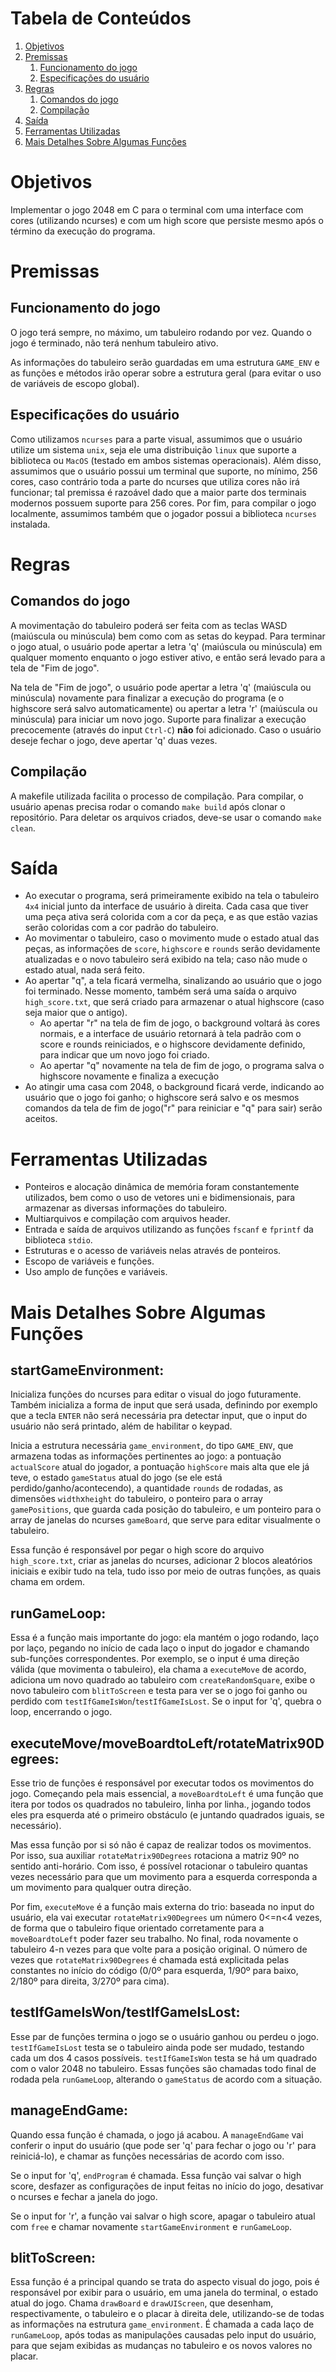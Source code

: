
# Tabela de Conteúdos

1.  [Objetivos](#orgd9c7fad)
2.  [Premissas](#org193defe)
    1.  [Funcionamento do jogo](#org2067556)
    2.  [Especificações do usuário](#org554c980)
3.  [Regras](#orgb9b511e)
    1.  [Comandos do jogo](#orgd448981)
    2.  [Compilação](#orgd6b75f1)
4.  [Saída](#orgf5ad89e)
5.  [Ferramentas Utilizadas](#orgd8df0e8)
6.  [Mais Detalhes Sobre Algumas Funções](#orgd8df0e9)

<a id="orgd9c7fad"></a>

# Objetivos

Implementar o jogo 2048 em C para o terminal com uma interface com cores (utilizando ncurses) e com um high score que persiste mesmo após o término da execução do programa.


<a id="org193defe"></a>

# Premissas


<a id="org2067556"></a>

## Funcionamento do jogo

O jogo terá sempre, no máximo, um tabuleiro rodando por vez. Quando o jogo é terminado, não terá nenhum tabuleiro ativo.

As informações do tabuleiro serão guardadas em uma estrutura `GAME_ENV` e as funções e métodos irão operar sobre a estrutura geral (para evitar o uso de variáveis de escopo global).


<a id="org554c980"></a>

## Especificações do usuário

Como utilizamos `ncurses` para a parte visual, assumimos que o usuário utilize um sistema `unix`, seja ele uma distribuição `linux` que suporte a biblioteca ou `MacOS` (testado em ambos sistemas operacionais). Além disso, assumimos que o usuário possui um terminal que suporte, no mínimo, 256 cores, caso contrário toda a parte do ncurses que utiliza cores não irá funcionar; tal premissa é razoável dado que a maior parte dos terminais modernos possuem suporte para 256 cores. Por fim, para compilar o jogo localmente, assumimos também que o jogador possui a biblioteca `ncurses` instalada.


<a id="orgb9b511e"></a>

# Regras


<a id="orgd448981"></a>

## Comandos do jogo

A movimentação do tabuleiro poderá ser feita com as teclas WASD (maiúscula ou minúscula) bem como com as setas do keypad.
Para terminar o jogo atual, o usuário pode apertar a letra 'q' (maiúscula ou minúscula) em qualquer momento enquanto o jogo estiver ativo, e então será levado para a tela de "Fim de jogo".

Na tela de "Fim de jogo", o usuário pode apertar a letra 'q' (maiúscula ou minúscula) novamente para finalizar a execução do programa (e o highscore será salvo automaticamente) ou apertar a letra 'r' (maiúscula ou minúscula) para iniciar um novo jogo.
Suporte para finalizar a execução precocemente (através do input `Ctrl-C`) **não** foi adicionado. Caso o usuário deseje fechar o jogo, deve apertar 'q' duas vezes.


<a id="orgd6b75f1"></a>

## Compilação

A makefile utilizada facilita o processo de compilação. Para compilar, o usuário apenas precisa rodar o comando `make build` após clonar o repositório. Para deletar os arquivos criados, deve-se usar o comando `make clean`.


<a id="orgf5ad89e"></a>

# Saída

-   Ao executar o programa, será primeiramente exibido na tela o tabuleiro `4x4` inicial junto da interface de usuário à direita. Cada casa que tiver uma peça ativa será colorida com a cor da peça, e as que estão vazias serão coloridas com a cor padrão do tabuleiro.
-   Ao movimentar o tabuleiro, caso o movimento mude o estado atual das peças, as informações de `score`, `highscore` e `rounds` serão devidamente atualizadas e o novo tabuleiro será exibido na tela; caso não mude o estado atual, nada será feito.
-   Ao apertar "q", a tela ficará vermelha, sinalizando ao usuário que o jogo foi terminado. Nesse momento, também será uma saída o arquivo `high_score.txt`, que será criado para armazenar o atual highscore (caso seja maior que o antigo).
    -   Ao apertar "r" na tela de fim de jogo, o background voltará às cores normais, e a interface de usuário retornará à tela padrão com o score e rounds reiniciados, e o highscore devidamente definido, para indicar que um novo jogo foi criado.
    -   Ao apertar "q" novamente na tela de fim de jogo, o programa salva o highscore novamente e finaliza a execução
-   Ao atingir uma casa com 2048, o background ficará verde, indicando ao usuário que o jogo foi ganho; o highscore será salvo e os mesmos comandos da tela de fim de jogo("r" para reiniciar e "q" para sair) serão aceitos.


<a id="orgd8df0e8"></a>

# Ferramentas Utilizadas

-   Ponteiros e alocação dinâmica de memória foram constantemente utilizados, bem como o uso de vetores uni e bidimensionais, para armazenar as diversas informações do tabuleiro.
-   Multiarquivos e compilação com arquivos header.
-   Entrada e saída de arquivos utilizando as funções `fscanf` e `fprintf` da biblioteca `stdio`.
-   Estruturas e o acesso de variáveis nelas através de ponteiros.
-   Escopo de variáveis e funções.
-   Uso amplo de funções e variáveis.

<a id="orgd8df0e9"></a>

# Mais Detalhes Sobre Algumas Funções

## startGameEnvironment:
Inicializa funções do ncurses para editar o visual do jogo futuramente. Também inicializa a forma de input que será usada, definindo por exemplo que a tecla `ENTER` não será necessária pra detectar input, que o input do usuário não será printado, além de habilitar o keypad.
    
Inicia a estrutura necessária `game_environment`, do tipo `GAME_ENV`, que armazena todas as informações pertinentes ao jogo: a pontuação `actualScore` atual do jogador, a pontuação `highScore` mais alta que ele já teve, o estado `gameStatus` atual do jogo (se ele está perdido/ganho/acontecendo), a quantidade `rounds` de rodadas, as dimensões `width`x`height` do tabuleiro, o ponteiro para o array `gamePositions`, que guarda cada posição do tabuleiro, e um ponteiro para o array de janelas do ncurses `gameBoard`, que serve para editar visualmente o tabuleiro.
    
Essa função é responsável por pegar o high score do arquivo `high_score.txt`, criar as janelas do ncurses, adicionar 2 blocos aleatórios iniciais e exibir tudo na tela, tudo isso por meio de outras funções, as quais chama em ordem.

## runGameLoop:
Essa é a função mais importante do jogo: ela mantém o jogo rodando, laço por laço, pegando no início de cada laço o input do jogador e chamando sub-funções correspondentes. Por exemplo, se o input é uma direção válida (que movimenta o tabuleiro), ela chama a `executeMove` de acordo, adiciona um novo quadrado ao tabuleiro com `createRandomSquare`, exibe o novo tabuleiro com `blitToScreen` e testa para ver se o jogo foi ganho ou perdido com `testIfGameIsWon`/`testIfGameIsLost`. Se o input for 'q', quebra o loop, encerrando o jogo.

## executeMove/moveBoardtoLeft/rotateMatrix90Degrees:
Esse trio de funções é responsável por executar todos os movimentos do jogo. Começando pela mais essencial, a `moveBoardtoLeft` é uma função que itera por todos os quadrados no tabuleiro, linha por linha., jogando todos eles pra esquerda até o primeiro obstáculo (e juntando quadrados iguais, se necessário).

Mas essa função por si só não é capaz de realizar todos os movimentos. Por isso, sua auxiliar `rotateMatrix90Degrees` rotaciona a matriz 90º no sentido anti-horário. Com isso, é possível rotacionar o tabuleiro quantas vezes necessário para que um movimento para a esquerda corresponda a um movimento para qualquer outra direção.

Por fim, `executeMove` é a função mais externa do trio: baseada no input do usuário, ela vai executar `rotateMatrix90Degrees` um número 0<=n<4 vezes, de forma que o tabuleiro fique orientado corretamente para a `moveBoardtoLeft` poder fazer seu trabalho. No final, roda novamente o tabuleiro 4-n vezes para que volte para a posição original. O número de vezes que `rotateMatrix90Degrees` é chamada está explicitada pelas constantes no início do código (0/0º para esquerda, 1/90º para baixo, 2/180º para direita, 3/270º para cima).

## testIfGameIsWon/testIfGameIsLost:
Esse par de funções termina o jogo se o usuário ganhou ou perdeu o jogo. `testIfGameIsLost` testa se o tabuleiro ainda pode ser mudado, testando cada um dos 4 casos possíveis. `testIfGameIsWon` testa se há um quadrado com o valor 2048 no tabuleiro. Essas funções são chamadas todo final de rodada pela `runGameLoop`, alterando o `gameStatus` de acordo com a situação.

## manageEndGame:
Quando essa função é chamada, o jogo já acabou. A `manageEndGame` vai conferir o input do usuário (que pode ser 'q' para fechar o jogo ou 'r' para reiniciá-lo), e chamar as funções necessárias de acordo com isso.
    
Se o input for 'q', `endProgram` é chamada. Essa função vai salvar o high score, desfazer as configurações de input feitas no início do jogo, desativar o ncurses e fechar a janela do jogo.

Se o input for 'r', a função vai salvar o high score, apagar o tabuleiro atual com `free` e chamar novamente `startGameEnvironment` e `runGameLoop`.

## blitToScreen:
Essa função é a principal quando se trata do aspecto visual do jogo, pois é responsável por exibir para o usuário, em uma janela do terminal, o estado atual do jogo. Chama `drawBoard` e `drawUIScreen`, que desenham, respectivamente, o tabuleiro e o placar à direita dele, utilizando-se de todas as informações na estrutura `game_environment`. É chamada a cada laço de `runGameLoop`, após todas as manipulações causadas pelo input do usuário, para que sejam exibidas as mudanças no tabuleiro e os novos valores no placar.
